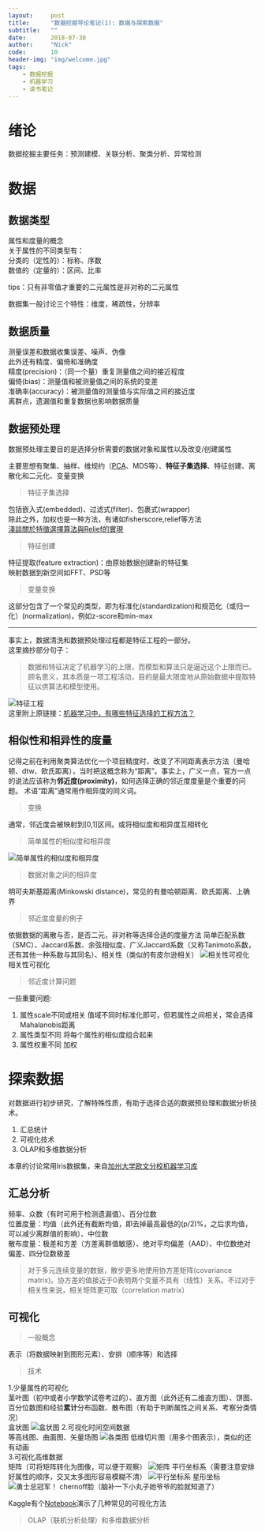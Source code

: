 ```yaml
---
layout:     post
title:      "数据挖掘导论笔记(1): 数据与探索数据"
subtitle:   ""
date:       2018-07-30
author:     "Nick"
code:       10 
header-img: "img/welcome.jpg"
tags:
    - 数据挖掘
    - 机器学习
    - 读书笔记
---
```

# 绪论
数据挖掘主要任务：预测建模、关联分析、聚类分析、异常检测  
# 数据
## 数据类型

属性和度量的概念  
关于属性的不同类型有：   
分类的（定性的）：标称、序数   
数值的（定量的）：区间、比率 

tips：只有非零值才重要的二元属性是非对称的二元属性  

数据集一般讨论三个特性：维度，稀疏性，分辨率  

## 数据质量

测量误差和数据收集误差、噪声、伪像  
此外还有精度、偏倚和准确度  
精度(precision)：（同一个量）重复测量值之间的接近程度  
偏倚(bias)：测量值和被测量值之间的系统的变差  
准确率(accuracy)：被测量值的测量值与实际值之间的接近度  
离群点，遗漏值和重复数据也影响数据质量  

## 数据预处理
数据预处理主要目的是选择分析需要的数据对象和属性以及改变/创建属性  

主要思想有聚集、抽样、维规约（[PCA](https://blog.csdn.net/watkinsong/article/details/38536463)、MDS等）、**特征子集选择**、特征创建、离散化和二元化、变量变换
>特征子集选择

包括嵌入式(embedded)、过滤式(filter)、包裹式(wrapper)  
除此之外，加权也是一种方法，有诸如fisherscore,relief等方法  
[淺談關於特徵選擇算法與Relief的實現](https://hk.saowen.com/a/76b83ad3b936220e65cc2181d30d796e830c6a3a7a4011dcf7ff228160e10233)

>特征创建

特征提取(feature extraction)：由原始数据创建新的特征集  
映射数据到新空间如FFT、PSD等  

>变量变换

这部分包含了一个常见的类型，即为标准化(standardization)和规范化（或归一化）(normalization)，例如z-score和min-max

----------


事实上，数据清洗和数据预处理过程都是特征工程的一部分。  
这里摘抄部分句子：  
>数据和特征决定了机器学习的上限，而模型和算法只是逼近这个上限而已。  
顾名思义，其本质是一项工程活动，目的是最大限度地从原始数据中提取特征以供算法和模型使用。

![特征工程](https://nick-stu.github.io/img/10/1.jpg)  
这里附上原链接：[机器学习中，有哪些特征选择的工程方法？](https://www.zhihu.com/question/28641663)

## 相似性和相异性的度量

记得之前在利用聚类算法优化一个项目精度时，改变了不同距离表示方法（曼哈顿、dtw、欧氏距离），当时把这概念称为“距离”。事实上，广义一点，官方一点的说法应该称为**邻近度(proximity)**，如何选择正确的邻近度度量是个重要的问题。
术语“距离”通常用作相异度的同义词。
>变换

通常，邻近度会被映射到[0,1]区间。或将相似度和相异度互相转化

> 简单属性的相似度和相异度

![简单属性的相似度和相异度](https://nick-stu.github.io/img/10/2.png)
> 数据对象之间的相异度

明可夫斯基距离(Minkowski distance)，常见的有曼哈顿距离、欧氏距离、上确界
>邻近度度量的例子

依据数据的离散与否，是否二元，非对称等选择合适的度量方法
简单匹配系数（SMC）、Jaccard系数、余弦相似度、广义Jaccard系数（又称Tanimoto系数，还有其他一种系数与其同名）、相关性（类似的有皮尔逊相关）
![相关性可视化](https://nick-stu.github.io/img/10/3.png)
相关性可视化
>邻近度计算问题

一些重要问题:

 1. 属性scale不同或相关
值域不同时标准化即可，但若属性之间相关，常会选择Mahalanobis距离
 2. 属性类型不同
将每个属性的相似度组合起来
 3. 属性权重不同
加权

# 探索数据
对数据进行初步研究，了解特殊性质，有助于选择合适的数据预处理和数据分析技术。

 1. 汇总统计
 2. 可视化技术
 3. OLAP和多维数据分析

本章的讨论常用Iris数据集，来自[加州大学欧文分校机器学习库](http://archive.ics.uci.edu/ml/index.php)
## 汇总分析
频率、众数（有时可用于检测遗漏值）、百分位数  
位置度量：均值（此外还有截断均值，即去掉最高最低的(p/2)%，之后求均值，可以减少离群值的影响）、中位数  
散布度量：极差和方差（方差离群值敏感）、绝对平均偏差（AAD）、中位数绝对偏差、四分位数极差  
> 对于多元连续变量的数据，散步更多地使用协方差矩阵(covariance matrix)。协方差的值接近于0表明两个变量不具有（线性）关系。不过对于相关性来说，相关矩阵更可取（correlation matrix）

## 可视化
>一般概念

表示（将数据映射到图形元素）、安排（顺序等）和选择
>技术

1.少量属性的可视化  
茎叶图（初中或者小学数学试卷考过的）、直方图（此外还有二维直方图）、饼图、百分位数图和经验**累计**分布函数、散布图（有助于判断属性之间关系、考察分类情况）  
盒状图
![盒状图](https://nick-stu.github.io/img/10/4.png)
2.可视化时间空间数据  
等高线图、曲面图、矢量场图
![各类图](https://nick-stu.github.io/img/10/5.png)
低维切片图（用多个图表示），类似的还有动画  
3.可视化高维数据  
矩阵（可将矩阵转化为图像，可以便于观察）
![矩阵](https://nick-stu.github.io/img/10/6.png)
平行坐标系（需要注意安排好属性的顺序，交叉太多图形容易模糊不清）
![平行坐标系](https://nick-stu.github.io/img/10/7.png)
星形坐标
![勇士总冠军！](https://nick-stu.github.io/img/10/8.png)
chernoff脸（脑补一下小丸子她爷爷的脸就知道了）

Kaggle有个[Notebook](https://www.kaggle.com/benhamner/python-data-visualizations/notebook)演示了几种常见的可视化方法
>OLAP（联机分析处理）和多维数据分析
